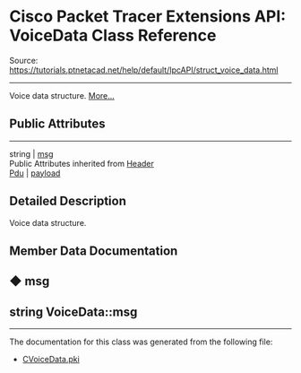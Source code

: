 # Cisco Packet Tracer Extensions API: VoiceData Class Reference

Source: https://tutorials.ptnetacad.net/help/default/IpcAPI/struct_voice_data.html

---

Voice data structure. [More...](struct_voice_data.html#details)

##  Public Attributes  
  
---  
string | [msg](struct_voice_data.html#a1add2301f58da7751342a6efddd0c1ee)  
Public Attributes inherited from [Header](struct_header.html)  
[Pdu](struct_pdu.html) | [payload](struct_header.html#a07ee8693faef1e16c65765b5bcdc366d)  
  
## Detailed Description

Voice data structure. 

## Member Data Documentation

## ◆ msg

string VoiceData::msg  
---  
  
* * *

The documentation for this class was generated from the following file:

  * [CVoiceData.pki](_c_voice_data_8pki.html)


